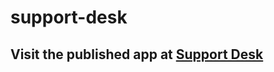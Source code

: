# support-desk
## Visit the published app at [Support Desk](https://nkmilligan-supportdesk.herokuapp.com/ticket/62c0ace5caba5814c16d9d25)

